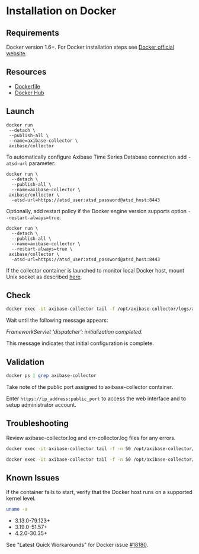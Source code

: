 # Installation on Docker

## Requirements

Docker version 1.6+.
For Docker installation steps see [Docker official website](https://docs.docker.com/engine/installation/).

## Resources

* [Dockerfile](https://github.com/axibase/docker-axibase-collector/blob/master/Dockerfile)
* [Docker Hub](https://hub.docker.com/r/axibase/collector/)

## Launch

```properties
docker run 
 --detach \
 --publish-all \
 --name=axibase-collector \
 axibase/collector
```

To automatically configure Axibase Time Series Database connection add `-atsd-url` parameter:

```properties
docker run \
  --detach \
  --publish-all \
  --name=axibase-collector \
 axibase/collector \
  -atsd-url=https://atsd_user:atsd_password@atsd_host:8443
```

Optionally, add restart policy if the Docker engine version supports option `--restart-always=true`:

```properties
docker run \
  --detach \
  --publish-all \
  --name=axibase-collector \
  --restart-always=true \
 axibase/collector \
  -atsd-url=https://atsd_user:atsd_password@atsd_host:8443
```

If the collector container is launched to monitor local Docker host, mount Unix socket as described [here](/jobs/docker.md#local-collection).  


## Check

```sh
docker exec -it axibase-collector tail -f /opt/axibase-collector/logs/axibase-collector.log
```

Wait until the following message appears:

_FrameworkServlet 'dispatcher': initialization completed._

This message indicates that initial configuration is complete.

## Validation

```sh
docker ps | grep axibase-collector
```

Take note of the public port assigned to axibase-collector container.

Enter `https://ip_address:public_port` to access the web interface and to setup administrator account.

## Troubleshooting

Review axibase-collector.log and err-collector.log files for any errors.

```sh
docker exec -it axibase-collector tail -f -n 50 /opt/axibase-collector/logs/axibase-collector.log
```

```sh
docker exec -it axibase-collector tail -f -n 50 /opt/axibase-collector/logs/err-collector.log
```

## Known Issues

If the container fails to start, verify that the Docker host runs on a supported kernel level. 

```sh
uname -a 
```

* 3.13.0-79.123+ 
* 3.19.0-51.57+ 
* 4.2.0-30.35+ 

See "Latest Quick Workarounds" for Docker issue [#18180](https://github.com/docker/docker/issues/18180).
